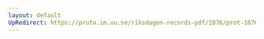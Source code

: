 ```yaml
---
layout: default
UpRedirect: https://pruto.im.uu.se/riksdagen-records-pdf/1876/prot-1876--fk--037.pdf
---
```


